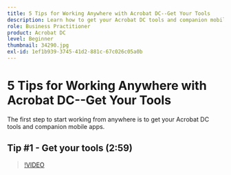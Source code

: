 ```yaml
---
title: 5 Tips for Working Anywhere with Acrobat DC--Get Your Tools
description: Learn how to get your Acrobat DC tools and companion mobile apps to work from anywhere
role: Business Practitioner
product: Acrobat DC
level: Beginner
thumbnail: 34290.jpg
exl-id: 1ef1b939-3745-41d2-881c-67c026c05a0b
---
```

# 5 Tips for Working Anywhere with Acrobat DC--Get Your Tools 

The first step to start working from anywhere is to get your Acrobat DC tools and companion mobile apps.

## Tip #1 - Get your tools (2:59)

>[!VIDEO](https://video.tv.adobe.com/v/34290)
